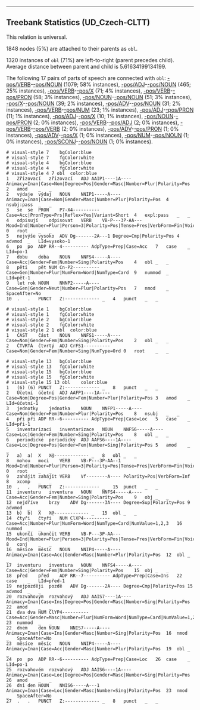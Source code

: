 

--------------------------------------------------------------------------------

## Treebank Statistics (UD_Czech-CLTT)

This relation is universal.

1848 nodes (5%) are attached to their parents as `obl`.

1320 instances of `obl` (71%) are left-to-right (parent precedes child).
Average distance between parent and child is 5.61634199134199.

The following 17 pairs of parts of speech are connected with `obl`: [-pos/VERB]()-[-pos/NOUN]() (1079; 58% instances), [-pos/ADJ]()-[-pos/NOUN]() (465; 25% instances), [-pos/VERB]()-[-pos/X]() (71; 4% instances), [-pos/VERB]()-[-pos/PRON]() (58; 3% instances), [-pos/NOUN]()-[-pos/NOUN]() (51; 3% instances), [-pos/X]()-[-pos/NOUN]() (39; 2% instances), [-pos/ADV]()-[-pos/NOUN]() (31; 2% instances), [-pos/VERB]()-[-pos/NUM]() (23; 1% instances), [-pos/ADJ]()-[-pos/PRON]() (11; 1% instances), [-pos/ADJ]()-[-pos/X]() (10; 1% instances), [-pos/NOUN]()-[-pos/PRON]() (2; 0% instances), [-pos/VERB]()-[-pos/ADJ]() (2; 0% instances), [-pos/VERB]()-[-pos/VERB]() (2; 0% instances), [-pos/ADV]()-[-pos/PRON]() (1; 0% instances), [-pos/ADV]()-[-pos/X]() (1; 0% instances), [-pos/NUM]()-[-pos/NOUN]() (1; 0% instances), [-pos/SCONJ]()-[-pos/NOUN]() (1; 0% instances).


~~~ conllu
# visual-style 7	bgColor:blue
# visual-style 7	fgColor:white
# visual-style 4	bgColor:blue
# visual-style 4	fgColor:white
# visual-style 4 7 obl	color:blue
1	Zřizovací	zřizovací	ADJ	AAIP1----1A----	Animacy=Inan|Case=Nom|Degree=Pos|Gender=Masc|Number=Plur|Polarity=Pos	2	amod	_	_
2	výdaje	výdaj	NOUN	NNIP1-----A----	Animacy=Inan|Case=Nom|Gender=Masc|Number=Plur|Polarity=Pos	4	nsubj:pass	_	_
3	se	se	PRON	P7-X4----------	Case=Acc|PronType=Prs|Reflex=Yes|Variant=Short	4	expl:pass	_	_
4	odpisují	odpisovat	VERB	VB-P---3P-AA---	Mood=Ind|Number=Plur|Person=3|Polarity=Pos|Tense=Pres|VerbForm=Fin|Voice=Act	0	root	_	_
5	nejvýše	vysoko	ADV	Dg-------2A---1	Degree=Cmp|Polarity=Pos	4	advmod	_	LId=vysoko-1
6	po	po	ADP	RR--4----------	AdpType=Prep|Case=Acc	7	case	_	LId=po-1
7	dobu	doba	NOUN	NNFS4-----A----	Case=Acc|Gender=Fem|Number=Sing|Polarity=Pos	4	obl	_	_
8	pěti	pět	NUM	Cn-P2----------	Case=Gen|Number=Plur|NumForm=Word|NumType=Card	9	nummod	_	LId=pět-1
9	let	rok	NOUN	NNNP2-----A----	Case=Gen|Gender=Neut|Number=Plur|Polarity=Pos	7	nmod	_	SpaceAfter=No
10	.	.	PUNCT	Z:-------------	_	4	punct	_	_

~~~


~~~ conllu
# visual-style 1	bgColor:blue
# visual-style 1	fgColor:white
# visual-style 2	bgColor:blue
# visual-style 2	fgColor:white
# visual-style 2 1 obl	color:blue
1	ČÁST	část	NOUN	NNFS1-----A----	Case=Nom|Gender=Fem|Number=Sing|Polarity=Pos	2	obl	_	_
2	ČTVRTÁ	čtvrtý	ADJ	CrFS1----------	Case=Nom|Gender=Fem|Number=Sing|NumType=Ord	0	root	_	_

~~~


~~~ conllu
# visual-style 13	bgColor:blue
# visual-style 13	fgColor:white
# visual-style 15	bgColor:blue
# visual-style 15	fgColor:white
# visual-style 15 13 obl	color:blue
1	(6)	(6)	PUNCT	Z:-------------	_	8	punct	_	_
2	Účetní	účetní	ADJ	AAFP1----1A----	Case=Nom|Degree=Pos|Gender=Fem|Number=Plur|Polarity=Pos	3	amod	_	LId=účetní-1
3	jednotky	jednotka	NOUN	NNFP1-----A----	Case=Nom|Gender=Fem|Number=Plur|Polarity=Pos	8	nsubj	_	_
4	při	při	ADP	RR--6----------	AdpType=Prep|Case=Loc	5	case	_	LId=při-1
5	inventarizaci	inventarizace	NOUN	NNFS6-----A----	Case=Loc|Gender=Fem|Number=Sing|Polarity=Pos	8	obl	_	_
6	periodické	periodický	ADJ	AAFS6----1A----	Case=Loc|Degree=Pos|Gender=Fem|Number=Sing|Polarity=Pos	5	amod	_	_
7	a)	a)	X	X@-------------	_	8	obl	_	_
8	mohou	moci	VERB	VB-P---3P-AA--1	Mood=Ind|Number=Plur|Person=3|Polarity=Pos|Tense=Pres|VerbForm=Fin|Voice=Act	0	root	_	_
9	zahájit	zahájit	VERB	Vf--------A----	Polarity=Pos|VerbForm=Inf	8	xcomp	_	_
10	,	,	PUNCT	Z:-------------	_	15	punct	_	_
11	inventuru	inventura	NOUN	NNFS4-----A----	Case=Acc|Gender=Fem|Number=Sing|Polarity=Pos	9	obj	_	_
12	nejdříve	brzy	ADV	Dg-------3A----	Degree=Sup|Polarity=Pos	9	advmod	_	_
13	b)	b)	X	X@-------------	_	15	obl	_	_
14	čtyři	čtyři	NUM	ClXP4----------	Case=Acc|Number=Plur|NumForm=Word|NumType=Card|NumValue=1,2,3	16	nummod	_	_
15	ukončí	ukončit	VERB	VB-P---3P-AA---	Mood=Ind|Number=Plur|Person=3|Polarity=Pos|Tense=Pres|VerbForm=Fin|Voice=Act	8	conj	_	_
16	měsíce	měsíc	NOUN	NNIP4-----A----	Animacy=Inan|Case=Acc|Gender=Masc|Number=Plur|Polarity=Pos	12	obl	_	_
17	inventuru	inventura	NOUN	NNFS4-----A----	Case=Acc|Gender=Fem|Number=Sing|Polarity=Pos	15	obj	_	_
18	před	před	ADP	RR--7----------	AdpType=Prep|Case=Ins	22	case	_	LId=před-1
19	nejpozději	pozdě	ADV	Dg-------2A----	Degree=Cmp|Polarity=Pos	15	advmod	_	_
20	rozvahovým	rozvahový	ADJ	AAIS7----1A----	Animacy=Inan|Case=Ins|Degree=Pos|Gender=Masc|Number=Sing|Polarity=Pos	22	amod	_	_
21	dva	dva	NUM	ClYP4----------	Case=Acc|Gender=Masc|Number=Plur|NumForm=Word|NumType=Card|NumValue=1,2,3	23	nummod	_	_
22	dnem	den	NOUN	NNIS7-----A----	Animacy=Inan|Case=Ins|Gender=Masc|Number=Sing|Polarity=Pos	16	nmod	_	SpaceAfter=No
23	měsíce	měsíc	NOUN	NNIP4-----A----	Animacy=Inan|Case=Acc|Gender=Masc|Number=Plur|Polarity=Pos	19	obl	_	_
24	po	po	ADP	RR--6----------	AdpType=Prep|Case=Loc	26	case	_	LId=po-1
25	rozvahovém	rozvahový	ADJ	AAIS6----1A----	Animacy=Inan|Case=Loc|Degree=Pos|Gender=Masc|Number=Sing|Polarity=Pos	26	amod	_	_
26	dni	den	NOUN	NNIS6-----A---1	Animacy=Inan|Case=Loc|Gender=Masc|Number=Sing|Polarity=Pos	23	nmod	_	SpaceAfter=No
27	.	.	PUNCT	Z:-------------	_	8	punct	_	_

~~~


